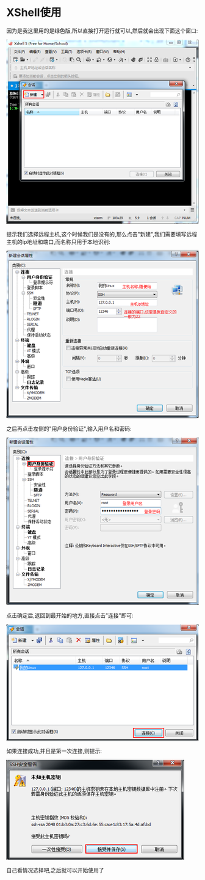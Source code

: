 # XShell使用
因为是我这里用的是绿色版,所以直接打开运行就可以,然后就会出现下面这个窗口:  

![使用步骤1](https://github.com/JustNeedOneMoreStep/LinuxDocs/blob/master/images/xs1.png?raw=true)  

提示我们选择远程主机,这个时候我们是没有的,那么点击"新建",我们需要填写远程主机的ip地址和端口,而名称只用于本地识别:  

![使用步骤2](https://github.com/JustNeedOneMoreStep/LinuxDocs/blob/master/images/xs2.png?raw=true)  

之后再点击左侧的"用户身份验证",输入用户名和密码:  

![使用步骤3](https://github.com/JustNeedOneMoreStep/LinuxDocs/blob/master/images/xs3.png?raw=true)  

点击确定后,返回到最开始的地方,直接点击"连接"即可:  

![使用步骤4](https://github.com/JustNeedOneMoreStep/LinuxDocs/blob/master/images/xs4.png?raw=true)  

如果连接成功,并且是第一次连接,则提示:  

![使用步骤5](https://github.com/JustNeedOneMoreStep/LinuxDocs/blob/master/images/xs5.png?raw=true)  

自己看情况选择吧,之后就可以开始使用了